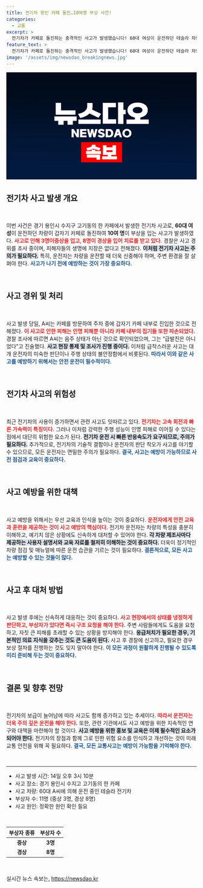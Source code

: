 ```yaml
---
title: 전기차 용인 카페 돌진…10여명 부상 사건!
categories:
  - 교통
excerpt: >
  전기차가 카페로 돌진하는 충격적인 사고가 발생했습니다! 60대 여성이 운전하던 테슬라 차량이 카페 내부로 돌입해 11명이 부상을 입었고, 현재 현장이 통제 중입니다. 과연 왜 이런 일이 벌어졌을까요?
feature_text: >
  전기차가 카페로 돌진하는 충격적인 사고가 발생했습니다! 60대 여성이 운전하던 테슬라 차량이 카페 내부로 돌입해 11명이 부상을 입었고, 현재 현장이 통제 중입니다. 과연 왜 이런 일이 벌어졌을까요?
image: '/assets/img/newsdao_breakingnews.jpg'
---
```


<p><img src="/assets/img/newsdao_breakingnews.jpg" alt="koreaapp 속보" /></p>

<h2 data-ke-size="size26">전기차 사고 발생 개요</h2>

<p data-ke-size="size16">&nbsp;</p>

<p>이번 사건은 경기 용인시 수지구 고기동의 한 카페에서 발생한 전기차 사고로, <strong>60대 여성</strong>이 운전하던 차량이 갑자기 카페로 돌진하여 <strong>10여 명</strong>이 부상을 입는 사고가 발생하였다. <b><span style="color: #ee2323;">사고로 인해 3명이중상을 입고, 8명이 경상을 입어 치료를 받고 있다.</span></b> 경찰은 사고 경위를 조사 중이며, 피해자들의 생명에 지장은 없다고 전해졌다. <b><span style="background-color: #21538527;">이처럼 전기차 사고는 주의가 필요하다.</span></b> 특히, 운전자는 차량을 운전할 때 더욱 신중해야 하며, 주변 환경을 잘 살펴야 한다. <b><span style="color: #1a5490;">사고가 나기 전에 예방하는 것이 가장 중요하다.</span></b></p>

<p data-ke-size="size16">&nbsp;</p>

<h2 data-ke-size="size26">사고 경위 및 처리</h2>

<p data-ke-size="size16">&nbsp;</p>

<p>사고 발생 당일, A씨는 카페를 방문하여 주차 중에 갑자기 카페 내부로 진입한 것으로 전해졌다. <b><span style="color: #ee2323;">이 사고로 인한 피해는 인명 피해뿐 아니라 카페 내부의 집기들 또한 파손되었다.</span></b> 경찰 조사에 따르면 A씨는 음주 상태가 아닌 것으로 확인되었으며, 그는 “급발진은 아니었다”고 진술했다. <b><span style="background-color: #21538527;">사고 현장 통제 및 조사가 진행 중이다.</span></b> 이처럼 급작스러운 사고는 대개 운전자의 미숙한 판단이나 주행 상태의 불안정함에서 비롯된다. <b><span style="color: #1a5490;">따라서 이와 같은 사고를 예방하기 위해서는 안전 운전이 필수적이다.</span></b></p>

<p data-ke-size="size16">&nbsp;</p>

<h2 data-ke-size="size26">전기차 사고의 위험성</h2>

<p data-ke-size="size16">&nbsp;</p>

<p>최근 전기차의 사용이 증가하면서 관련 사고도 잇따르고 있다. <b><span style="color: #ee2323;">전기차는 고속 회전과 빠른 가속력이 특징이다.</span></b> 그러나 이처럼 강력한 주행 성능이 인명 피해로 이어질 수 있다는 점에서 대단히 위험한 요소가 된다. <b><span style="background-color: #21538527;">전기차 운전 시 빠른 반응속도가 요구되므로, 주의가 필요하다.</span></b> 추가적으로, 전기차의 기술적 결함이나 운전자의 판단 착오가 사고를 야기할 수 있으므로, 모든 운전자는 면밀한 주의가 필요하다. <b><span style="color: #1a5490;">결국, 사고는 예방이 가능하므로 사전 점검과 교육이 중요하다.</span></b></p>

<p data-ke-size="size16">&nbsp;</p>

<h2 data-ke-size="size26">사고 예방을 위한 대책</h2>

<p data-ke-size="size16">&nbsp;</p>

<p>사고 예방을 위해서는 우선 교육과 인식을 높이는 것이 중요하다. <b><span style="color: #ee2323;">운전자에게 안전 교육과 훈련을 제공하는 것이 사고 예방의 핵심이다.</span></b> 전기차 운전자는 차량의 특성을 충분히 이해하고, 예기치 않은 상황에도 신속하게 대처할 수 있어야 한다. <b><span style="background-color: #21538527;">각 차량 제조사마다 제공하는 사용자 설명서와 교육 자료를 철저히 이해하는 것이 중요하다.</span></b> 더욱이 정기적인 차량 점검 및 매뉴얼에 따른 운전 습관을 기르는 것이 필요하다. <b><span style="color: #1a5490;">결론적으로, 모든 사고는 예방할 수 있는 것들이 많다.</span></b></p>

<p data-ke-size="size16">&nbsp;</p>

<h2 data-ke-size="size26">사고 후 대처 방법</h2>

<p data-ke-size="size16">&nbsp;</p>

<p>사고 발생 후에는 신속하게 대응하는 것이 중요하다. <b><span style="color: #ee2323;">사고 현장에서의 상태를 냉정하게 판단하고, 부상자가 있다면 즉시 구조 요청을 해야 한다.</span></b> 주변 사람들에게도 도움을 요청하고, 자칫 큰 피해를 초래할 수 있는 상황을 방지해야 한다. <b><span style="background-color: #21538527;">응급처치가 필요한 경우, 기본적인 의료 지식을 갖추는 것도 큰 도움이 된다.</span></b> 사고 후 경찰에 신고하고, 필요한 경우 보상 절차를 진행하는 것도 잊지 말아야 한다. <b><span style="color: #1a5490;">이 모든 과정이 원활하게 진행될 수 있도록 미리 준비해 두는 것이 중요하다.</span></b></p>

<p data-ke-size="size16">&nbsp;</p>

<h2 data-ke-size="size26">결론 및 향후 전망</h2>

<p data-ke-size="size16">&nbsp;</p>

<p>전기차의 보급이 늘어남에 따라 사고도 함께 증가하고 있는 추세이다. <b><span style="color: #ee2323;">따라서 운전자는 더욱 주의 깊은 운전을 해야 한다.</span></b> 또한, 관련 기관에서도 사고 예방을 위한 지속적인 연구와 대책을 마련해야 할 것이다. <b><span style="background-color: #21538527;">사고 예방을 위한 홍보 및 교육은 이제 필수적인 요소가 되어야 한다.</span></b> 전기차의 장점과 함께 그로 인한 위험 요소를 인식하고 개선하는 것이 미래 교통 안전을 위해 꼭 필요하다. <b><span style="color: #1a5490;">결국, 모든 교통사고는 예방이 가능함을 기억해야 한다.</span></b></p>

<p data-ke-size="size16">&nbsp;</p>

<hr />

<ul>
    <li>사고 발생 시간: 14일 오후 3시 10분</li>
    <li>사고 장소: 경기 용인시 수지고 고기동의 한 카페</li>
    <li>사고 차량: 60대 A씨에 의해 운전 중인 테슬라 전기차</li>
    <li>부상자 수: 11명 (중상 3명, 경상 8명)</li>
    <li>사고 원인: 정확한 원인 확인 필요</li>
</ul>

<p data-ke-size="size16">&nbsp;</p>

<table>
    <thead>
        <tr>
            <th><b>부상자 종류</b></th>
            <th><b>부상자 수</b></th>
        </tr>
    </thead>
    <tbody>
        <tr>
            <td style="text-align: center; height: 17px;"><b>중상</b></td>
            <td style="text-align: center; height: 17px;"><b>3명</b></td>
        </tr>
        <tr>
            <td style="text-align: center; height: 17px;"><b>경상</b></td>
            <td style="text-align: center; height: 17px;"><b>8명</b></td>
        </tr>
    </tbody>
</table>

<p data-ke-size="size16">&nbsp;</p>
실시간 뉴스 속보는, <a href="https://newsdao.kr" rel="dofollow">https://newsdao.kr</a>



